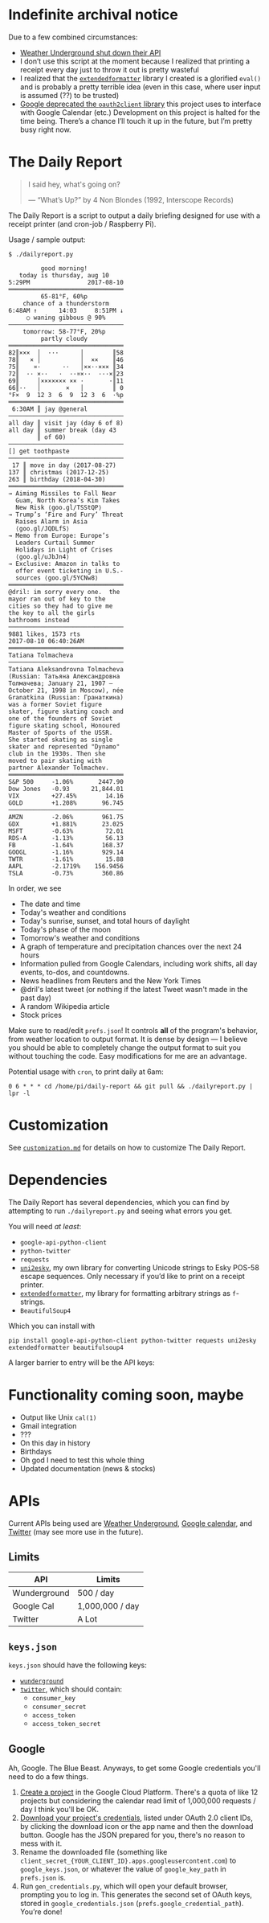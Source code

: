 # Indefinite archival notice
Due to a few combined circumstances:
  - [Weather Underground shut down their API][wunderground]
  - I don’t use this script at the moment because I realized that printing a
    receipt every day just to throw it out is pretty wasteful
  - I realized that the [`extendedformatter`][extformat] library I created is a
    glorified `eval()` and is probably a pretty terrible idea (even in this
    case, where user input is assumed (??) to be trusted)
  - [Google deprecated the `oauth2client` library][oauth2client] this project
    uses to interface with Google Calendar (etc.)
Development on this project is halted for the time being. There’s a chance I’ll
touch it up in the future, but I’m pretty busy right now.

# The Daily Report

> I said hey, what's going on?
>
> — “What’s Up?” by 4 Non Blondes (1992, Interscope Records)

The Daily Report is a script to output a daily briefing designed for use with a
receipt printer (and cron-job / Raspberry Pi).

Usage / sample output:

    $ ./dailyreport.py

             good morning!
       today is thursday, aug 10
    5:29PM                2017-08-10
    ════════════════════════════════
             65-81°F, 60%p
        chance of a thunderstorm
    6:48AM ↑      14:03     8:51PM ↓
         ○ waning gibbous @ 90%
    ────────────────────────────────
        tomorrow: 58-77°F, 20%p
             partly cloudy
    ════════════════════════════════
    82║×××  │  ···      │        ║58
    78║   × │           │  ××    ║46
    75║    ¤·      ··   │××··××× ║34
    72║  ·· ×··   ·  ··¤×··  ···×║23
    69║     │××××××× ×× ·       ·║11
    66║··   │       ×   │        ║ 0
    °F×  9  12 3  6  9  12 3  6  ·%p
    ════════════════════════════════
     6:30AM ║ jay @general
    ────────────────────────────────
    all day ║ visit jay (day 6 of 8)
    all day ║ summer break (day 43
            ║ of 60)
    ────────────────────────────────
    [] get toothpaste
    ────────────────────────────────
     17 ║ move in day (2017-08-27)
    137 ║ christmas (2017-12-25)
    263 ║ birthday (2018-04-30)
    ════════════════════════════════
    → Aiming Missiles to Fall Near
      Guam, North Korea’s Kim Takes
      New Risk ⟨goo.gl/TSStQP⟩
    → Trump’s ‘Fire and Fury’ Threat
      Raises Alarm in Asia
      ⟨goo.gl/JQDLfS⟩
    → Memo from Europe: Europe’s
      Leaders Curtail Summer
      Holidays in Light of Crises
      ⟨goo.gl/uJbJn4⟩
    → Exclusive: Amazon in talks to
      offer event ticketing in U.S.-
      sources ⟨goo.gl/5YCNw8⟩
    ════════════════════════════════
    @dril: im sorry every one.  the
    mayor ran out of key to the
    cities so they had to give me
    the key to all the girls
    bathrooms instead
    ────────────────────────────────
    9881 likes, 1573 rts
    2017-08-10 06:40:26AM
    ════════════════════════════════
    Tatiana Tolmacheva
    ────────────────────────────────
    Tatiana Aleksandrovna Tolmacheva
    (Russian: Татьяна Александровна
    Толмачева; January 21, 1907 –
    October 21, 1998 in Moscow), née
    Granatkina (Russian: Гранаткина)
    was a former Soviet figure
    skater, figure skating coach and
    one of the founders of Soviet
    figure skating school, Honoured
    Master of Sports of the USSR.
    She started skating as single
    skater and represented "Dynamo"
    club in the 1930s. Then she
    moved to pair skating with
    partner Alexander Tolmachev.
    ════════════════════════════════
    S&P 500     -1.06%       2447.90
    Dow Jones   -0.93      21,844.01
    VIX         +27.45%        14.16
    GOLD        +1.208%       96.745
    ────────────────────────────────
    AMZN        -2.06%        961.75
    GDX         +1.881%       23.025
    MSFT        -0.63%         72.01
    RDS-A       -1.13%         56.13
    FB          -1.64%        168.37
    GOOGL       -1.16%        929.14
    TWTR        -1.61%         15.88
    AAPL        -2.1719%    156.9456
    TSLA        -0.73%        360.86

In order, we see

* The date and time
* Today's weather and conditions
* Today's sunrise, sunset, and total hours of daylight
* Today's phase of the moon
* Tomorrow's weather and conditions
* A graph of temperature and precipitation chances over the next 24 hours
* Information pulled from Google Calendars, including work shifts, all day
  events, to-dos, and countdowns.
* News headlines from Reuters and the New York Times
* @dril's latest tweet (or nothing if the latest Tweet wasn't made in the past
  day)
* A random Wikipedia article
* Stock prices

Make sure to read/edit `prefs.json`! It controls **all** of the program's
behavior, from weather location to output format. It is dense by design — I
believe you should be able to completely change the output format to suit you
without touching the code. Easy modifications for me are an advantage.

Potential usage with `cron`, to print daily at 6am:

    0 6 * * * cd /home/pi/daily-report && git pull && ./dailyreport.py | lpr -l



# Customization

See [`customization.md`][cust] for details on how to customize The Daily Report.

# Dependencies

The Daily Report has several dependencies, which you can find by attempting to
run `./dailyreport.py` and seeing what errors you get.

You will need *at least*:

* `google-api-python-client`
* `python-twitter`
* `requests`
* [`uni2esky`][uni2esky], my own library for converting Unicode strings to Esky
  POS-58 escape sequences. Only necessary if you’d like to print on a receipt
  printer.
* [`extendedformatter`][extformat], my library for formatting arbitrary strings
  as `f`-strings.
* `BeautifulSoup4`

Which you can install with

    pip install google-api-python-client python-twitter requests uni2esky extendedformatter beautifulsoup4

A larger barrier to entry will be the API keys:

# Functionality coming soon, maybe

* Output like Unix `cal(1)`
* Gmail integration
* ???
* On this day in history
* Birthdays
* Oh god I need to test this whole thing
* Updated documentation (news & stocks)

# APIs

Current APIs being used are [Weather Underground][wunderground], [Google
calendar][gcal], and [Twitter][twitter] (may see more use in the future).

## Limits

API          |Limits
-------------|---------------
Wunderground |500 / day
Google Cal   |1,000,000 / day
Twitter      |A Lot

## `keys.json`

`keys.json` should have the following keys:

* [`wunderground`][wunderground]
* [`twitter`][twitter], which should contain:
    * `consumer_key`
    * `consumer_secret`
    * `access_token`
    * `access_token_secret`

## Google

Ah, Google. The Blue Beast. Anyways, to get some Google credentials you'll need
to do a few things.

1. [Create a project][proj] in the Google Cloud Platform. There's a quota of
   like 12 projects but considering the calendar read limit of 1,000,000
   requests / day I think you'll be OK.
2. [Download your project's credentials][creds], listed under OAuth 2.0 client
   IDs, by clicking the download icon or the app name and then the download
   button. Google has the JSON prepared for you, there's no reason to mess with
   it.
3. Rename the downloaded file (something like
   `client_secret_{YOUR_CLIENT_ID}.apps.googleusercontent.com`) to
   `google_keys.json`, or whatever the value of `google_key_path` in
   `prefs.json` is.
4. Run `gen_credentials.py`, which will open your default browser, prompting
   you to log in. This generates the second set of OAuth keys, stored in
   `google_credentials.json` (`prefs.google_credential_path`). You’re done!

[wunderground]: https://www.wunderground.com/weather/api
[twitter]: https://apps.twitter.com/app/new
[gcal]: https://console.cloud.google.com/apis/dashboard
[creds]: https://console.cloud.google.com/apis/credentials
[proj]: https://console.cloud.google.com/projectcreate
[uni2esky]: https://pypi.python.org/pypi/uni2esky
[fmt-strings]: https://docs.python.org/3/library/string.html#format-string-syntax
[iso8601]: https://en.m.wikipedia.org/wiki/ISO_8601
[strftime]: https://docs.python.org/3/library/datetime.html#strftime-strptime-behavior
[cust]: ./customization.md
[extformat]: https://github.com/9999years/extendedformatter
[oauth2client]: https://google-auth.readthedocs.io/en/latest/oauth2client-deprecation.html
